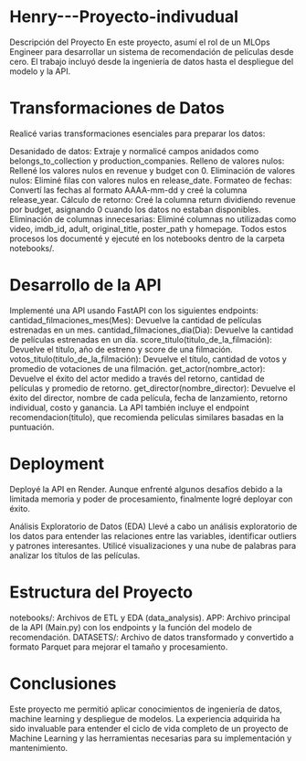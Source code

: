 # Henry---Proyecto-indivudual

Descripción del Proyecto
En este proyecto, asumí el rol de un MLOps Engineer para desarrollar un sistema de recomendación de películas desde cero. El trabajo incluyó desde la ingeniería de datos hasta el despliegue del modelo y la API.

# Transformaciones de Datos
Realicé varias transformaciones esenciales para preparar los datos:

Desanidado de datos: Extraje y normalicé campos anidados como belongs_to_collection y production_companies.
Relleno de valores nulos: Rellené los valores nulos en revenue y budget con 0.
Eliminación de valores nulos: Eliminé filas con valores nulos en release_date.
Formateo de fechas: Convertí las fechas al formato AAAA-mm-dd y creé la columna release_year.
Cálculo de retorno: Creé la columna return dividiendo revenue por budget, asignando 0 cuando los datos no estaban disponibles.
Eliminación de columnas innecesarias: Eliminé columnas no utilizadas como video, imdb_id, adult, original_title, poster_path y homepage.
Todos estos procesos los documenté y ejecuté en los notebooks dentro de la carpeta notebooks/.

# Desarrollo de la API

Implementé una API usando FastAPI con los siguientes endpoints:
cantidad_filmaciones_mes(Mes): Devuelve la cantidad de películas estrenadas en un mes.
cantidad_filmaciones_dia(Dia): Devuelve la cantidad de películas estrenadas en un día.
score_titulo(titulo_de_la_filmación): Devuelve el título, año de estreno y score de una filmación.
votos_titulo(titulo_de_la_filmación): Devuelve el título, cantidad de votos y promedio de votaciones de una filmación.
get_actor(nombre_actor): Devuelve el éxito del actor medido a través del retorno, cantidad de películas y promedio de retorno.
get_director(nombre_director): Devuelve el éxito del director, nombre de cada película, fecha de lanzamiento, retorno individual, costo y ganancia.
La API también incluye el endpoint recomendacion(titulo), que recomienda películas similares basadas en la puntuación.

# Deployment
Deployé la API en Render. Aunque enfrenté algunos desafíos debido a la limitada memoria y poder de procesamiento, finalmente logré deployar con éxito.

Análisis Exploratorio de Datos (EDA)
Llevé a cabo un análisis exploratorio de los datos para entender las relaciones entre las variables, identificar outliers y patrones interesantes. Utilicé visualizaciones y una nube de palabras para analizar los títulos de las películas.

# Estructura del Proyecto
notebooks/: Archivos de ETL y EDA (data_analysis).
APP: Archivo principal de la API (Main.py) con los endpoints y la función del modelo de recomendación.
DATASETS/: Archivo de datos transformado y convertido a formato Parquet para mejorar el tamaño y procesamiento.
# Conclusiones
Este proyecto me permitió aplicar conocimientos de ingeniería de datos, machine learning y despliegue de modelos. La experiencia adquirida ha sido invaluable para entender el ciclo de vida completo de un proyecto de Machine Learning y las herramientas necesarias para su implementación y mantenimiento.